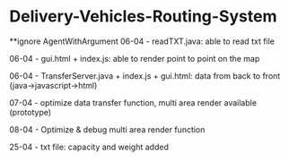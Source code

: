 # Delivery-Vehicles-Routing-System
**ignore AgentWithArgument
06-04 - readTXT.java: able to read txt file

06-04 - gui.html + index.js: able to render point to point on the map

06-04 - TransferServer.java + index.js + gui.html: data from back to front (java->javascript->html)

07-04 - optimize data transfer function, multi area render available (prototype)

08-04 - Optimize & debug multi area render function

25-04 - txt file: capacity and weight added

